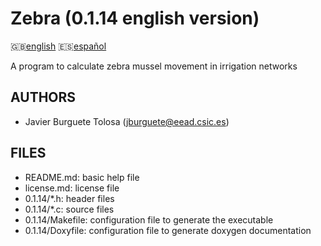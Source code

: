 Zebra (0.1.14 english version)
=============================

:uk:[english](README.md) :es:[español](README.es.md)

A program to calculate zebra mussel movement in irrigation networks

AUTHORS
-------

* Javier Burguete Tolosa (jburguete@eead.csic.es)

FILES
-----

* README.md: basic help file
* license.md: license file
* 0.1.14/\*.h: header files
* 0.1.14/\*.c: source files
* 0.1.14/Makefile: configuration file to generate the executable
* 0.1.14/Doxyfile: configuration file to generate doxygen documentation
